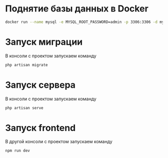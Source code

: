 #  Поднятие базы данных в Docker
```bash
docker run --name mysql -e MYSQL_ROOT_PASSWORD=admin -p 3306:3306 -d mysql
```

# Запуск миграции
В консоли с проектом запускаем команду
```bash
php artisan migrate
```

# Запуск сервера
В консоли с проектом запускаем команду
```bash
php artisan serve
```

# Запуск frontend
В другой консоли с проектом запускаем команду
```bash
npm run dev
```
